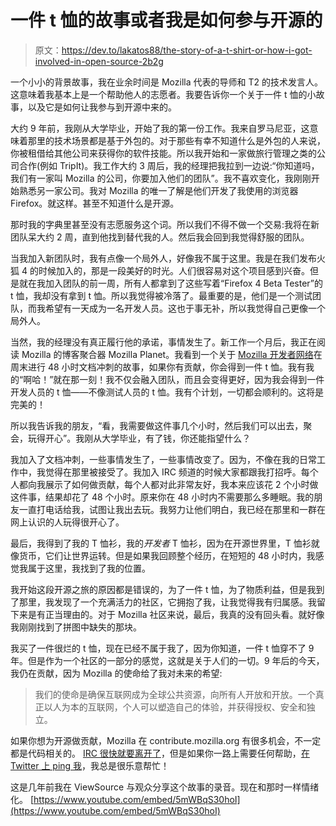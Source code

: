 # 一件 t 恤的故事或者我是如何参与开源的

> 原文：<https://dev.to/lakatos88/the-story-of-a-t-shirt-or-how-i-got-involved-in-open-source-2b2g>

一个小小的背景故事，我在业余时间是 Mozilla 代表的导师和 T2 的技术发言人。这意味着我基本上是一个帮助他人的志愿者。我要告诉你一个关于一件 t 恤的小故事，以及它是如何让我参与到开源中来的。

大约 9 年前，我刚从大学毕业，开始了我的第一份工作。我来自罗马尼亚，这意味着那里的技术场景都是基于外包的。对于那些有幸不知道什么是外包的人来说，你被租借给其他公司来获得你的软件技能。所以我开始和一家做旅行管理之类的公司合作(例如 TripIt)。我工作大约 3 周后，我的经理把我拉到一边说:“你知道吗，我们有一家叫 Mozilla 的公司，你要加入他们的团队”。我不喜欢变化，我刚刚开始熟悉另一家公司。我对 Mozilla 的唯一了解是他们开发了我使用的浏览器 Firefox。就这样。甚至不知道什么是开源。

那时我的字典里甚至没有志愿服务这个词。所以我们不得不做一个交易:我将在新团队呆大约 2 周，直到他找到替代我的人。然后我会回到我觉得舒服的团队。

当我加入新团队时，我有点像一个局外人，好像我不属于这里。我是在我们发布火狐 4 的时候加入的，那是一段美好的时光。人们很容易对这个项目感到兴奋。但是就在我加入团队的前一周，所有人都拿到了这些写着“Firefox 4 Beta Tester”的 t 恤，我却没有拿到 t 恤。所以我觉得被冷落了。最重要的是，他们是一个测试团队，而我希望有一天成为一名开发人员。这也于事无补，所以我觉得自己更像一个局外人。

当然，我的经理没有真正履行他的承诺，事情发生了。新工作一个月后，我正在阅读 Mozilla 的博客聚合器 Mozilla Planet。我看到一个关于 [Mozilla 开发者网络](https://developer.mozilla.org/en-US/)在周末进行 48 小时文档冲刺的故事，如果你有贡献，你会得到一件 t 恤。我有我的“啊哈！”就在那一刻！我不仅会融入团队，而且会变得更好，因为我会得到一件开发人员的 t 恤——不像测试人员的 t 恤。我有个计划，一切都会顺利的。这将是完美的！

所以我告诉我的朋友，“看，我需要做这件事几个小时，然后我们可以出去，聚会，玩得开心”。我刚从大学毕业，有了钱，你还能指望什么？

我加入了文档冲刺，一些事情发生了，一些事情改变了。因为，不像在我的日常工作中，我觉得在那里被接受了。我加入 IRC 频道的时候大家都跟我打招呼。每个人都向我展示了如何做贡献，每个人都对此非常友好，我本来应该花 2 个小时做这件事，结果却花了 48 个小时。原来你在 48 小时内不需要那么多睡眠。我的朋友一直打电话给我，试图让我出去玩。我努力让他们明白，我已经在那里和一群在网上认识的人玩得很开心了。

最后，我得到了我的 T 恤衫，我的*开发者* T 恤衫，因为在开源世界里，T 恤衫就像货币，它们让世界运转。但是如果我回顾整个经历，在短短的 48 小时内，我感觉我属于这里，我找到了我的位置。

我开始这段开源之旅的原因都是错误的，为了一件 t 恤，为了物质利益，但是我到了那里，我发现了一个充满活力的社区，它拥抱了我，让我觉得我有归属感。我留下来是有正当理由的。对于 Mozilla 社区来说，最后，我真的没有回头看。就好像我刚刚找到了拼图中缺失的那块。

我买了一件很烂的 t 恤，现在已经不属于我了，因为你知道，一件 t 恤穿不了 9 年。但是作为一个社区的一部分的感觉，这就是关于人们的一切。9 年后的今天，我仍在贡献，因为 Mozilla 的使命给了我对未来的希望:

> 我们的使命是确保互联网成为全球公共资源，向所有人开放和开放。一个真正以人为本的互联网，个人可以塑造自己的体验，并获得授权、安全和独立。

如果你想为开源做贡献，Mozilla 在 contribute.mozilla.org 有很多机会，不一定都是代码相关的。 [IRC 很快就要离开了](http://exple.tive.org/blarg/2019/04/26/synchronous-text/)，但是如果你一路上需要任何帮助，[在 Twitter 上 ping 我](https://twitter.com/lakatos88)，我总是很乐意帮忙！

这是几年前我在 ViewSource 与观众分享这个故事的录音。现在和那时一样情绪化。
[https://www.youtube.com/embed/5mWBqS30hoI](https://www.youtube.com/embed/5mWBqS30hoI)